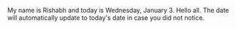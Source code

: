 My name is Rishabh and today is Wednesday, January 3. Hello all. The date will automatically update to today's date in case you did not notice.

